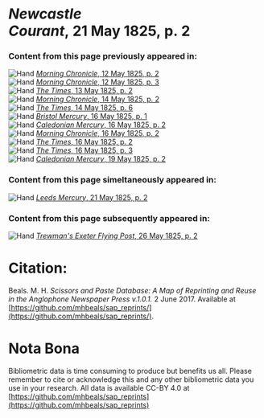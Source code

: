 # *Newcastle Courant*, 21 May 1825, p. 2  
  
### Content from this page previously appeared in:  
![Hand](http://scissorsandpaste.net/wp-content/uploads/2017/06/smallhandpointer.png) [*Morning Chronicle*, 12 May 1825, p. 2](https://mhbeals.github.io/sap_html/Morning-Chronicle/Morning-Chronicle-12-May-1825-p-2)  
![Hand](http://scissorsandpaste.net/wp-content/uploads/2017/06/smallhandpointer.png) [*Morning Chronicle*, 12 May 1825, p. 3](https://mhbeals.github.io/sap_html/Morning-Chronicle/Morning-Chronicle-12-May-1825-p-3)  
![Hand](http://scissorsandpaste.net/wp-content/uploads/2017/06/smallhandpointer.png) [*The Times*, 13 May 1825, p. 2](https://mhbeals.github.io/sap_html/The-Times/The-Times-13-May-1825-p-2)  
![Hand](http://scissorsandpaste.net/wp-content/uploads/2017/06/smallhandpointer.png) [*Morning Chronicle*, 14 May 1825, p. 2](https://mhbeals.github.io/sap_html/Morning-Chronicle/Morning-Chronicle-14-May-1825-p-2)  
![Hand](http://scissorsandpaste.net/wp-content/uploads/2017/06/smallhandpointer.png) [*The Times*, 14 May 1825, p. 6](https://mhbeals.github.io/sap_html/The-Times/The-Times-14-May-1825-p-6)  
![Hand](http://scissorsandpaste.net/wp-content/uploads/2017/06/smallhandpointer.png) [*Bristol Mercury*, 16 May 1825, p. 1](https://mhbeals.github.io/sap_html/Bristol-Mercury/Bristol-Mercury-16-May-1825-p-1)  
![Hand](http://scissorsandpaste.net/wp-content/uploads/2017/06/smallhandpointer.png) [*Caledonian Mercury*, 16 May 1825, p. 2](https://mhbeals.github.io/sap_html/Caledonian-Mercury/Caledonian-Mercury-16-May-1825-p-2)  
![Hand](http://scissorsandpaste.net/wp-content/uploads/2017/06/smallhandpointer.png) [*Morning Chronicle*, 16 May 1825, p. 2](https://mhbeals.github.io/sap_html/Morning-Chronicle/Morning-Chronicle-16-May-1825-p-2)  
![Hand](http://scissorsandpaste.net/wp-content/uploads/2017/06/smallhandpointer.png) [*The Times*, 16 May 1825, p. 2](https://mhbeals.github.io/sap_html/The-Times/The-Times-16-May-1825-p-2)  
![Hand](http://scissorsandpaste.net/wp-content/uploads/2017/06/smallhandpointer.png) [*The Times*, 16 May 1825, p. 3](https://mhbeals.github.io/sap_html/The-Times/The-Times-16-May-1825-p-3)  
![Hand](http://scissorsandpaste.net/wp-content/uploads/2017/06/smallhandpointer.png) [*Caledonian Mercury*, 19 May 1825, p. 2](https://mhbeals.github.io/sap_html/Caledonian-Mercury/Caledonian-Mercury-19-May-1825-p-2)  
  
### Content from this page simeltaneously appeared in:  
![Hand](http://scissorsandpaste.net/wp-content/uploads/2017/06/smallhandpointer.png) [*Leeds Mercury*, 21 May 1825, p. 2](https://mhbeals.github.io/sap_html/Leeds-Mercury/Leeds-Mercury-21-May-1825-p-2)  
  
### Content from this page subsequently appeared in:  
![Hand](http://scissorsandpaste.net/wp-content/uploads/2017/06/smallhandpointer.png) [*Trewman's Exeter Flying Post*, 26 May 1825, p. 2](https://mhbeals.github.io/sap_html/Trewman's-Exeter-Flying-Post/Trewman's-Exeter-Flying-Post-26-May-1825-p-2)  


# Citation: 

Beals. M. H. *Scissors and Paste Database: A Map of Reprinting and Reuse in the Anglophone Newspaper Press v.1.0.1.* 2 June 2017. Available at [https://github.com/mhbeals/sap_reprints/](https://github.com/mhbeals/sap_reprints/). 

# Nota Bona

Bibliometric data is time consuming to produce but benefits us all. Please remember to cite or acknowledge this and any other bibliometric data you use in your research. All data is available CC-BY 4.0 at [https://github.com/mhbeals/sap_reprints](https://github.com/mhbeals/sap_reprints)